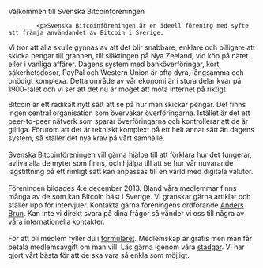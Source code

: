 Välkommen till Svenska Bitcoinföreningen

            <p>Svenska Bitcoinföreningen är en ideell förening med syfte att främja användandet av Bitcoin i Sverige. 
Vi tror att alla skulle gynnas av att det blir snabbare, enklare och billigare att skicka pengar till grannen, till 
släktingen på Nya Zeeland, vid köp på nätet eller i vanliga affärer. Dagens system med banköverföringar, kort, 
säkerhetsdosor, PayPal och Western Union är ofta dyra, långsamma och onödigt komplexa. Detta område av vår ekonomi är 
i stora delar kvar på 1900-talet och vi ser att det nu är moget att möta internet på riktigt.</p> <p>Bitcoin är ett 
radikalt nytt sätt att se på hur man skickar pengar. Det finns ingen central organisation som övervakar 
överföringarna. Istället är det ett peer-to-peer nätverk som sparar överföringarna och kontrollerar att de är 
giltiga. Förutom att det är tekniskt komplext på ett helt annat sätt än dagens system, så ställer det nya krav på 
vårt samhälle.<br /><br /> Svenska Bitcoinföreningen vill gärna hjälpa till att förklara hur det fungerar, avliva 
alla de myter som finns, och hjälpa till att se hur vår nuvarande lagstiftning på ett rimligt sätt kan anpassas till 
en värld med digitala valutor. <br /><br /> Föreningen bildades 4:e december 2013. Bland våra medlemmar finns många 
av de som kan Bitcoin bäst i Sverige. Vi granskar gärna artiklar och ställer upp för intervjuer. Kontakta gärna 
föreningens ordförande <a class="email-link" href="mailto:anders.brun@gmail.com?subject=Bitcoinföreningen" 
target="_blank" title="Anders Brun">Anders Brun</a>. Kan inte vi direkt svara på dina frågor så vänder vi oss till 
några av våra internationella kontakter. <br /><br />För att bli medlem fyller du i <a class="external-link" 
href="ansoekan.html" target="_self" title="Bli medlem">formuläret</a>. Medlemskap är gratis men man får betala 
medlemsavgift om man vill. Läs gärna igenom våra <a title="" href="protokoll/stadgar" class="internal-link" 
target="_self">stadgar</a>. Vi har gjort vårt bästa för att de ska vara så enkla som möjligt.<br /><br /></p>

